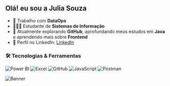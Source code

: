 ##  Olá! eu sou a Julia Souza

- 🔭 Trabalho com **DataOps** 
- 👩🏻‍🎓 Estudante de **Sistemas de Informação**  
- 🌱 Atualmente explorando **GitHub**, aprofundando meus estudos em **Java** e aprendendo mais sobre **Frontend**   
- 🔗 Perfil no LinkedIn: [LinkedIn](https://www.linkedin.com/in/js-juliasouza)

### 🛠️ Tecnologias & Ferramentas

![Power BI](https://img.shields.io/badge/Power%20BI-F2C811?style=for-the-badge&logo=powerbi&logoColor=black)
![Excel](https://img.shields.io/badge/Excel-217346?style=for-the-badge&logo=microsoft-excel&logoColor=white)
![GitHub](https://img.shields.io/badge/GitHub-181717?style=for-the-badge&logo=github&logoColor=white)
![JavaScript](https://img.shields.io/badge/JavaScript-F7DF1E?style=for-the-badge&logo=javascript&logoColor=black)
![Postman](https://img.shields.io/badge/Postman-FF6C37?style=for-the-badge&logo=postman&logoColor=white)

![Banner](https://media.giphy.com/media/L8K62iTDkzGX6/giphy.gif)




